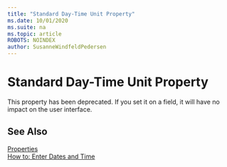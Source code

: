 ```yaml
---
title: "Standard Day-Time Unit Property"
ms.date: 10/01/2020
ms.suite: na
ms.topic: article
ROBOTS: NOINDEX
author: SusanneWindfeldPedersen
---
```


# Standard Day-Time Unit Property
This property has been deprecated. If you set it on a field, it will have no impact on the user interface.  

## See Also  
[Properties](devenv-properties.md)  
[How to: Enter Dates and Time](/dynamics365/business-central/ui-how-enter-date-time)  
